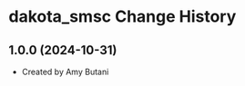 dakota_smsc Change History
====================

1.0.0 (2024-10-31)
----------------
* Created by Amy Butani

